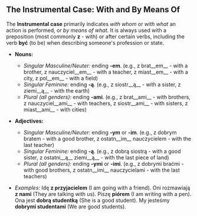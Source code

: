 ## The Instrumental Case: With and By Means Of

The __Instrumental case__ primarily indicates _with whom_ or _with what_ an action is performed, or _by means of what_. It is always used with a preposition (most commonly __z__ - with) or after certain verbs, including the verb __być__ (to be) when describing someone's profession or state.

*   __Nouns:__
    
    *   _Singular Masculine/Neuter:_ ending __-em__. (e.g., z brat__em__ - with a brother, z nauczyciel__em__ - with a teacher, z miast__em__ - with a city, z pol__em__ - with a field)
    *   _Singular Feminine:_ ending __-ą__. (e.g., z siostr__ą__ - with a sister, z ziemi__ą__ - with the earth)
    *   _Plural (all genders):_ ending __-ami__. (e.g., z brat__ami__ - with brothers, z nauczyciel__ami__ - with teachers, z siostr__ami__ - with sisters, z miast__ami__ - with cities)
    
    
    
*   __Adjectives:__
    
    *   _Singular Masculine/Neuter:_ ending __-ym__ or __-im__. (e.g., z dobrym bratem - with a good brother, z ostatn__im__ nauczycielem - with the last teacher)
    *   _Singular Feminine:_ ending __-ą__. (e.g., z dobrą siostrą - with a good sister, z ostatni__ą__ ziemi__ą__ - with the last piece of land)
    *   _Plural (all genders):_ ending __-ymi__ or __-imi__. (e.g., z dobrymi braćmi - with good brothers, z ostatn__imi__ nauczycielami - with the last teachers)
    
    
    
*   _Examples:_ Idę __z przyjacielem__ (I am going with a friend). Oni rozmawiają __z nami__ (They are talking with us). Piszę __piórem__ (I am writing with a pen). Ona jest __dobrą studentką__ (She is a good student). My jesteśmy __dobrymi studentami__ (We are good students).